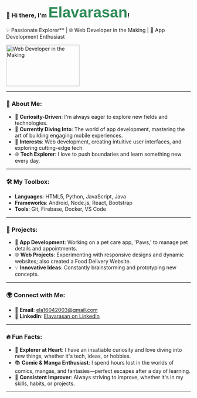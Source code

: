 ### 👋 Hi there, I'm **<span style="font-size: 2.5em; font-family: 'Arial', sans-serif; color: #2E8B57;">Elavarasan</span>**!

  </div>
</div>
  💡 Passionate Explorer** | 🌐 Web Developer in the Making | 🚀 App Development Enthusiast
<!-- Centered image using a table with reduced size -->
<p align="left">
  <img src="https://media.giphy.com/media/ZVik7pBtu9dNS/giphy.gif" width="200" height="113" alt="Web Developer in the Making">
</p>

---

### 🚀 **About Me**:
- 🌟 **Curiosity-Driven**: I'm always eager to explore new fields and technologies.
- 🌱 **Currently Diving Into**: The world of app development, mastering the art of building engaging mobile experiences.
- 🎯 **Interests**: Web development, creating intuitive user interfaces, and exploring cutting-edge tech.
- 🌐 **Tech Explorer**: I love to push boundaries and learn something new every day.

---

### 🛠️ **My Toolbox**:
- **Languages**: HTML5, Python, JavaScript, Java
- **Frameworks**: Android, Node.js, React, Bootstrap
- **Tools**: Git, Firebase, Docker, VS Code

---

### 🌟 **Projects**:
- 📱 **App Development**: Working on a pet care app, 'Paws,' to manage pet details and appointments.
- 🌐 **Web Projects**: Experimenting with responsive designs and dynamic websites; also created a Food Delivery Website.
- 💡 **Innovative Ideas**: Constantly brainstorming and prototyping new concepts.

---

### 🌍 **Connect with Me**:
- 📧 **Email**: [ela16042003@gmail.com](mailto:ela16042003@gmail.com)
- 💼 **LinkedIn**: [Elavarasan on LinkedIn](https://www.linkedin.com/in/elavarasan-v-610925277)

---

### 🔥 **Fun Facts**:
- 🧭 **Explorer at Heart**: I have an insatiable curiosity and love diving into new things, whether it's tech, ideas, or hobbies.
- 📚 **Comic & Manga Enthusiast**: I spend hours lost in the worlds of comics, mangas, and fantasies—perfect escapes after a day of learning.
- 🎯 **Consistent Improver**: Always striving to improve, whether it's in my skills, habits, or projects.

---
